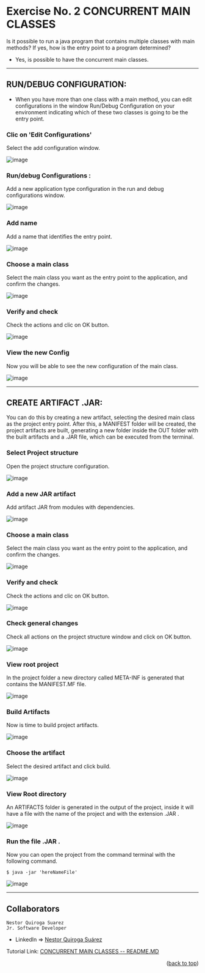 <!-- ABOUT THE PROJECT -->
# Exercise No. 2 CONCURRENT MAIN CLASSES 

Is it possible to run a java program that contains multiple classes with main methods?
If yes, how is the entry point to a program determined?


- Yes, is possible to have the concurrent main classes. 

---

## RUN/DEBUG CONFIGURATION:  

-  When you have more than one class with a main method, you can edit configurations in the window Run/Debug 
Configuration on your environment indicating which of these two classes is going to be the entry point.


### Clic on 'Edit Configurations'

Select the add configuration window.

![image](https://res.cloudinary.com/adev48/image/upload/v1651364109/Sofka%20Assets/Semana%202/Taller%202/AddConfig01_iw6x5e.png)

### Run/debug Configurations :  

Add a new application type configuration in the run and debug configurations window. 

![image](https://res.cloudinary.com/adev48/image/upload/v1651364109/Sofka%20Assets/Semana%202/Taller%202/AddConfig02_ucfy6x.png)

### Add name

Add a name that identifies the entry point.

![image](https://res.cloudinary.com/adev48/image/upload/v1651364109/Sofka%20Assets/Semana%202/Taller%202/AddConfig03_p0fpzb.png)

### Choose a main class 

Select the main class you want as the entry point to the application, and confirm the changes.

![image](https://res.cloudinary.com/adev48/image/upload/v1651364110/Sofka%20Assets/Semana%202/Taller%202/AddConfig04_mel1zm.png)

### Verify and check

Check the actions and clic on OK button.

![image](https://res.cloudinary.com/adev48/image/upload/v1651364110/Sofka%20Assets/Semana%202/Taller%202/AddConfig05_vsysa6.png)

### View the new Config

Now you will be able to see the new configuration of the main class.

![image](https://res.cloudinary.com/adev48/image/upload/v1651364109/Sofka%20Assets/Semana%202/Taller%202/AddConfig06_zkocrv.png)

---

## CREATE ARTIFACT .JAR: 

You can do this by creating a new artifact, selecting the desired main class as the project entry 
point. After this, a MANIFEST folder will be created, the project artifacts are built, generating a new folder inside the OUT
folder with the built artifacts and a .JAR file, which can be executed from the terminal.
          
### Select Project structure

Open the project structure configuration.

![image](https://res.cloudinary.com/adev48/image/upload/v1651369142/Sofka%20Assets/Semana%202/Taller%202/ConfigJar01_xt6ppx.png)

### Add a new JAR artifact

Add artifact JAR from modules with dependencies.

![image](https://res.cloudinary.com/adev48/image/upload/v1651369142/Sofka%20Assets/Semana%202/Taller%202/ConfigJar02_nfhizb.png)

### Choose a main class 

Select the main class you want as the entry point to the application, and confirm the changes.

![image](https://res.cloudinary.com/adev48/image/upload/v1651369142/Sofka%20Assets/Semana%202/Taller%202/ConfigJar03_oylzmf.png)

### Verify and check

Check the actions and clic on OK button.

![image](https://res.cloudinary.com/adev48/image/upload/v1651369142/Sofka%20Assets/Semana%202/Taller%202/ConfigJar04_yygeir.png)

### Check general changes 

Check all actions on the project structure window and click on OK button.

![image](https://res.cloudinary.com/adev48/image/upload/v1651369142/Sofka%20Assets/Semana%202/Taller%202/ConfigJar05_k3nzf2.png)

### View root project

In the project folder a new directory called META-INF is generated that contains the MANIFEST.MF file.

![image](https://res.cloudinary.com/adev48/image/upload/v1651369149/Sofka%20Assets/Semana%202/Taller%202/ConfigJar06_v670fp.png)

### Build Artifacts

Now is time to build project artifacts.

![image](https://res.cloudinary.com/adev48/image/upload/v1651369149/Sofka%20Assets/Semana%202/Taller%202/ConfigJar07_uj9kdi.png)

### Choose the artifact

Select the desired artifact and click build. 

![image](https://res.cloudinary.com/adev48/image/upload/v1651369149/Sofka%20Assets/Semana%202/Taller%202/ConfigJar08_sbwof4.png)

### View Root directory 

An ARTIFACTS folder is generated in the output of the project, inside it will have a file with the name of the project and 
with the extension .JAR .

![image](https://res.cloudinary.com/adev48/image/upload/v1651369149/Sofka%20Assets/Semana%202/Taller%202/ConfigJar09_ggjj5x.png)

### Run the file .JAR .

Now you can open the project from the command terminal with the following command.

```
$ java -jar 'hereNameFile' 
```

![image](https://res.cloudinary.com/adev48/image/upload/v1651369149/Sofka%20Assets/Semana%202/Taller%202/ConfigJar10_kisc2o.png)

---

<!-- CONTACT -->
## Collaborators
```
Nestor Quiroga Suarez
Jr. Software Developer
```
- LinkedIn => [Nestor Quiroga Suárez](https://www.linkedin.com/in/nqs48/)


Tutorial Link: [CONCURRENT MAIN CLASSES -- README.MD](https://github.com/nqs48/SofkaS2T2-ModelamientoObjetos/tree/main/src/Model/Exc2)

<p align="right">(<a href="#top">back to top</a>)</p>
